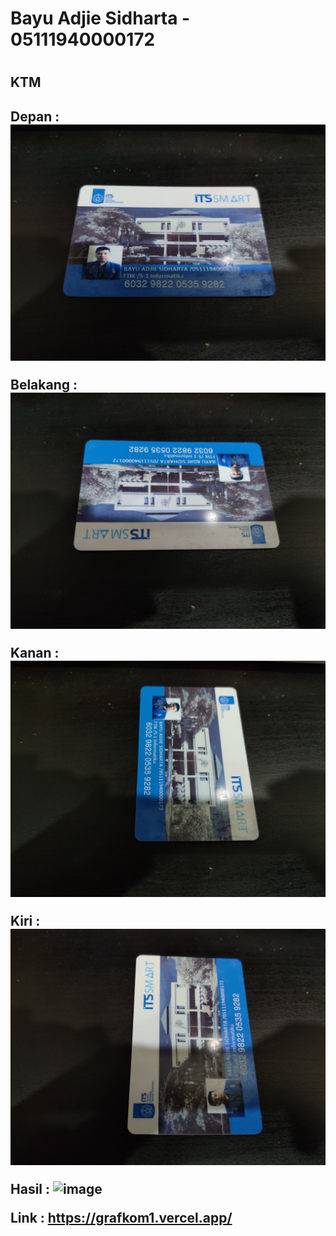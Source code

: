 <h1>Bayu Adjie Sidharta - 05111940000172<h1>
<h2>KTM<H2>

 Depan : 
![ktm1](https://github.com/cg2021a/tugas-1-ADryInkCartridge/blob/main/1244240.jpg)


Belakang : 
![ktm2](https://github.com/cg2021a/tugas-1-ADryInkCartridge/blob/main/1244238.jpg)


Kanan : 
![ktm3](https://github.com/cg2021a/tugas-1-ADryInkCartridge/blob/main/1244239.jpg)


Kiri : 
![ktm4](https://github.com/cg2021a/tugas-1-ADryInkCartridge/blob/main/1244237.jpg)
 
Hasil : 
![image](https://user-images.githubusercontent.com/31591861/135887620-94fb7af1-b37f-4120-9bc5-34e8a891eb3e.png)
 
Link : https://grafkom1.vercel.app/

